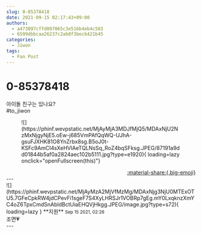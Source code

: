 ```yaml
---
slug: 0-85378418
date: 2021-09-15 02:17:43+09:00
authors:
  - a473097cffd097065c3e516b4eb4c503
  - 6599dbbcaa26237c2ab0f3becb421b45
categories:
  - Jiwon
tags:
  - Fan Post
---
```


# 0-85378418

<div class="post-container" markdown="1">
<div class="content-container md-sidebar__scrollwrap" markdown="1">

아이돌 친구는 있나요?<br>\#to_jiwon
<figure markdown="1">
![](https://phinf.wevpstatic.net/MjAyMjA3MDJfMjQ5/MDAxNjU2NzMxNjgyNjE5.oEw-j685VmPAfQqWQ-UJhA-gsuFJXHK81O8YnZrbx8sg.B5oJ0t-KSFc9AmCl4sXeHVlAeTQLNsSq_RoZ4bqSFksg.JPEG/87191a9dd01844b5af0a2824aec102b5111.jpg?type=e1920){ loading=lazy onclick="openFullscreen(this)"}
</figure>


</div>
</div>

<div style="text-align: right;" markdown="1">
<a href="https://weverse.io/fromis9/fanpost/0-85378418" style="text-align: right;">:material-share:{.big-emoji}</a>
</div>
---

<div class="comments-container md-sidebar__scrollwrap" markdown="1">
<div class="comment" markdown="1">
<div class='id-container' markdown="1">
![](https://phinf.wevpstatic.net/MjAyMzA2MjVfMzMg/MDAxNjg3NjU0MTExOTU5.7GFeCpkRW4jdCPevFi1sgeF7S4XyLHRSJr1VOBRp7gEg.mY0LxqknzXmYC4oZ6TpxCmdSnAbldBctUiaEHQVjHkgg.JPEG/image.jpg?type=s72){ loading=lazy }
**<span class="artist">지원</span>** <small>Sep 15 2021, 02:26</small><br>
</div>
<div class='comment-body' markdown="1">
조면💗
</div>
</div>
</div>
---
